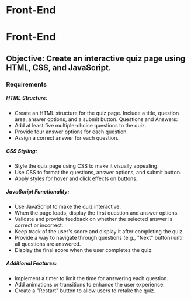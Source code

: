 # Front-End
# Front-End

## Objective: Create an interactive quiz page using HTML, CSS, and JavaScript.
### Requirements
##### HTML Structure:
- Create an HTML structure for the quiz page. Include a title, question area, answer options,
and a submit button.
Questions and Answers:
- Add at least five multiple-choice questions to the quiz.
- Provide four answer options for each question.
- Assign a correct answer for each question.
##### CSS Styling:
- Style the quiz page using CSS to make it visually appealing.
- Use CSS to format the questions, answer options, and submit button.
- Apply styles for hover and click effects on buttons.
##### JavaScript Functionality:
- Use JavaScript to make the quiz interactive.
- When the page loads, display the first question and answer options.
- Validate and provide feedback on whether the selected answer is correct or incorrect.
- Keep track of the user's score and display it after completing the quiz.
- Provide a way to navigate through questions (e.g., "Next" button) until all questions are
answered.
- Display the final score when the user completes the quiz.
##### Additional Features:
- Implement a timer to limit the time for answering each question.
- Add animations or transitions to enhance the user experience.
- Create a "Restart" button to allow users to retake the quiz.

